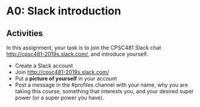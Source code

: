 # A0: Slack introduction

## Activities
In this assignment, your task is to join the CPSC481 Slack chat http://cpsc481-2019s.slack.com/, and introduce yourself.
- Create a Slack account
- Join http://cpsc481-2019s.slack.com/
- Put a **picture of yourself** in your account
- Post a message in the #profiles channel with your name, why you are taking this course, something that interests you, and your desired super power (or a super power you have).